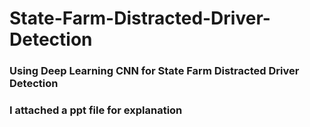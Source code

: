 # State-Farm-Distracted-Driver-Detection
### Using Deep Learning CNN for State Farm Distracted Driver Detection
### I attached a ppt file for explanation
